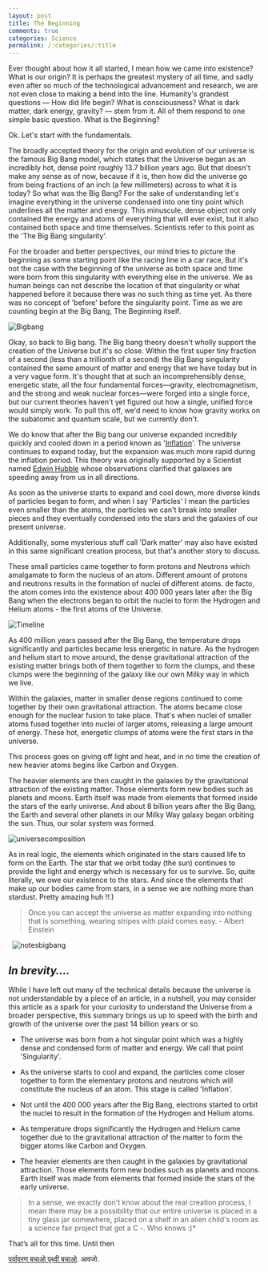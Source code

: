 ```yaml
---
layout: post
title: The Beginning
comments: true
categories: Science
permalink: /:categories/:title
---
```


Ever thought about how it all started, I mean how we came into existence? What is our origin? It is perhaps the greatest mystery of all time, and sadly even after so much of the technological advancement and research, we are not even close to making a bend into the line. Humanity's grandest questions — How did life begin? What is consciousness? What is dark matter, dark energy, gravity? — stem from it. All of them respond to one simple basic question. What is the Beginning?

Ok. Let's start with the fundamentals.

The broadly accepted theory for the origin and evolution of our universe is the famous Big Bang model, which states that the Universe began as an incredibly hot, dense point roughly 13.7 billion years ago. But that doesn't make any sense as of now, because if it is, then how did the universe go from being fractions of an inch (a few millimeters) across to what it is today?  So what was the Big Bang? For the sake of understanding let's imagine everything in the universe condensed into one tiny point which underlines all the matter and energy. This minuscule, dense object not only contained the energy and atoms of everything that will ever exist, but it also contained both space and time themselves. Scientists refer to this point as the 'The Big Bang singularity'.

For the broader and better perspectives, our mind tries to picture the beginning as some starting point like the racing line in a car race, But it's not the case with the beginning of the universe as both space and time were born from this singularity with everything else in the universe. We as human beings can not describe the location of that singularity or what happened before it because there was no such thing as time yet. As there was no concept of 'before' before the singularity point. Time as we are counting begin at the Big Bang, The Beginning itself.

![Bigbang](/assets/posts_images/bigbang.png)

Okay, so back to Big bang. The Big bang theory doesn't wholly support the creation of the Universe but it's so close. Within the first super tiny fraction of a second (less than a trillionth of a second) the Big Bang singularity contained the same amount of matter and energy that we have today but in a very vague form. It's thought that at such an incomprehensibly dense, energetic state, all the four fundamental forces—gravity, electromagnetism, and the strong and weak nuclear forces—were forged into a single force, but our current theories haven't yet figured out how a single, unified force would simply work. To pull this off, we'd need to know how gravity works on the subatomic and quantum scale, but we currently don't.

We do know that after the Big bang our universe expanded incredibly quickly and cooled down in a period known as '[Inflation](https://en.wikipedia.org/wiki/Inflation_(cosmology))'. The universe continues to expand today, but the expansion was much more rapid during the inflation period. This theory was originally supported by a Scientist named [Edwin Hubble](https://en.wikipedia.org/wiki/Edwin_Hubble) whose observations clarified that galaxies are speeding away from us in all directions.

As soon as the universe starts to expand and cool down, more diverse kinds of particles began to form, and when I say 'Particles' I mean the particles even smaller than the atoms, the particles we can't break into smaller pieces and they eventually condensed into the stars and the galaxies of our present universe.

Additionally, some mysterious stuff call 'Dark matter' may also have existed in this same significant creation process, but that's another story to discuss.

These small particles came together to form protons and Neutrons which amalgamate to form the nucleus of an atom. Different amount of protons and neutrons results in the formation of nuclei of different atoms. de facto, the atom comes into the existence about 400 000 years later after the Big Bang when the electrons began to orbit the nuclei to form the Hydrogen and Helium atoms  - the first atoms of the Universe.

![Timeline](/assets/posts_images/timeline.png)

As 400 million years passed after the Big Bang, the temperature drops significantly and particles became less energetic in nature. As the hydrogen and helium start to move around, the dense gravitational attraction of the existing matter brings both of them together to form the clumps, and these clumps were the beginning of the galaxy like our own Milky way in which we live.

Within the galaxies, matter in smaller dense regions continued to come together by their own gravitational attraction. The atoms became close enough for the nuclear fusion to take place. That's when nuclei of smaller atoms fused together into nuclei of larger atoms, releasing a large amount of energy. These hot, energetic clumps of atoms were the first stars in the universe.

This process goes on giving off light and heat, and in no time the creation of new heavier atoms begins like Carbon and Oxygen.

The heavier elements are then caught in the galaxies by the gravitational attraction of the existing matter. Those elements form new bodies such as planets and moons. Earth itself was made from elements that formed inside the stars of the early universe. And about 8 billion years after the Big Bang, the Earth and several other planets in our Milky Way galaxy began orbiting the sun. Thus, our solar system was formed.

![universecomposition](/assets/posts_images/universecomposition.png)

As in real logic, the elements which originated in the stars caused life to form on the Earth. The star that we orbit today (the sun) continues to provide the light and energy which is necessary for us to survive. So, quite literally, we owe our existence to the stars. And since the elements that make up our bodies came from stars, in a sense we are nothing more than stardust. Pretty amazing huh !!:)

> Once you can accept the universe as matter expanding into nothing that is something, wearing stripes with plaid comes easy. - Albert Einstein

&nbsp;
![notesbigbang](/assets/posts_images/notesbigbang.png)

## ***In brevity….***

While I have left out many of the technical details because the universe is not understandable by a piece of an article, in a nutshell, you may consider this article as a spark for your curiosity to understand the Universe from a broader perspective, this summary brings us up to speed with the birth and growth of the universe over the past 14 billion years or so.

* The universe was born from a hot singular point which was a highly dense and condensed form of matter and energy. We call that point 'Singularity'.

* As the universe starts to cool and expand, the particles come closer together to form the elementary protons and neutrons which will constitute the nucleus of an atom. This stage is called 'Inflation'.

* Not until the 400 000 years after the Big Bang, electrons started to orbit the nuclei to result in the formation of the Hydrogen and Helium atoms.

* As temperature drops significantly the Hydrogen and Helium came together due to the gravitational attraction of the matter to form the bigger atoms like Carbon and Oxygen.

* The heavier elements are then caught in the galaxies by gravitational attraction. Those elements form new bodies such as planets and moons. Earth itself was made from elements that formed inside the stars of the early universe.

> In a sense, we exactly don't know about the real creation process, I mean there may be a possibility that our entire universe is placed
in a tiny glass jar somewhere, placed on a shelf in an alien child's room as a science fair project that got a C -. Who knows :)*

That’s all for this time. Until then

[पर्यावरण बचाओ पृथ्वी बचाओ](https://youtu.be/_38JDGnr0vA). आवजो.
